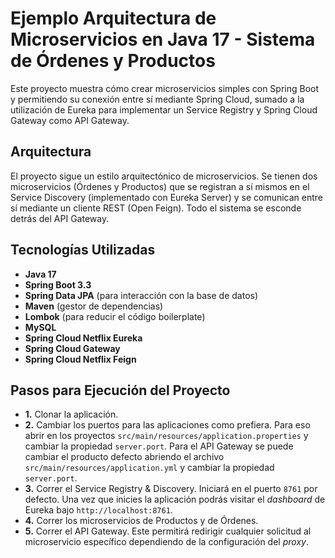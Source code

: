 # Ejemplo Arquitectura de Microservicios en Java 17 - Sistema de Órdenes y Productos

Este proyecto muestra cómo crear microservicios simples con Spring Boot y permitiendo su conexión entre sí mediante Spring Cloud, sumado a la utilización de Eureka para implementar un Service Registry y Spring Cloud Gateway como API Gateway.

## Arquitectura
El proyecto sigue un estilo arquitectónico de microservicios. Se tienen dos microservicios (Órdenes y Productos) que se registran a sí mismos en el Service Discovery (implementado con Eureka Server) y se comunican entre sí mediante un cliente REST (Open Feign). Todo el sistema se esconde detrás del API Gateway.

## Tecnologías Utilizadas

- **Java 17**
- **Spring Boot 3.3**
- **Spring Data JPA** (para interacción con la base de datos)
- **Maven** (gestor de dependencias)
- **Lombok** (para reducir el código boilerplate)
- **MySQL**
- **Spring Cloud Netflix Eureka**
- **Spring Cloud Gateway**
- **Spring Cloud Netflix Feign**

## Pasos para Ejecución del Proyecto

- **1.** Clonar la aplicación.
- **2.** Cambiar los puertos para las aplicaciones como prefiera. Para eso abrir en los proyectos  `src/main/resources/application.properties` y cambiar la propiedad `server.port`. Para el API Gateway se puede cambiar el producto defecto abriendo el archivo  `src/main/resources/application.yml` y cambiar la propiedad `server.port`.
- **3.** Correr el Service Registry & Discovery. Iniciará en el puerto `8761` por defecto. Una vez que inicies la aplicación podrás visitar el *dashboard* de Eureka bajo  `http://localhost:8761`.
- **4.** Correr los microservicios de Productos y de Órdenes.
- **5.** Correr el API Gateway. Este permitirá redirigir cualquier solicitud al microservicio específico dependiendo de la configuración del *proxy*. 
